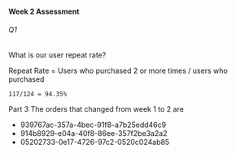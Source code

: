 #### Week 2 Assessment 

###### Q1 

What is our user repeat rate?

Repeat Rate = Users who purchased 2 or more times / users who purchased

```117/124 = 94.35%```


Part 3
The orders that changed from week 1 to 2 are 

+ 939767ac-357a-4bec-91f8-a7b25edd46c9
+ 914b8929-e04a-40f8-86ee-357f2be3a2a2
+ 05202733-0e17-4726-97c2-0520c024ab85